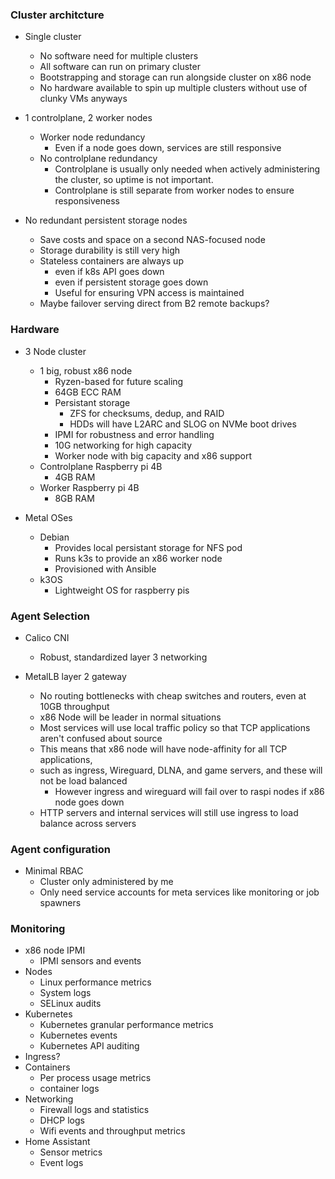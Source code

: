 ### Cluster architcture
* Single cluster
  * No software need for multiple clusters
  * All software can run on primary cluster
  * Bootstrapping and storage can run alongside cluster on x86 node
  * No hardware available to spin up multiple clusters without use of clunky VMs anyways

* 1 controlplane, 2 worker nodes
  * Worker node redundancy
    * Even if a node goes down, services are still responsive
  * No controlplane redundancy
     * Controlplane is usually only needed when actively administering the cluster, so uptime is not important.
     * Controlplane is still separate from worker nodes to ensure responsiveness

* No redundant persistent storage nodes
  * Save costs and space on a second NAS-focused node
  * Storage durability is still very high
  * Stateless containers are always up
    * even if k8s API goes down
    * even if persistent storage goes down
    * Useful for ensuring VPN access is maintained
   * Maybe failover serving direct from B2 remote backups?

### Hardware
* 3 Node cluster
  * 1 big, robust x86 node
    * Ryzen-based for future scaling
    * 64GB ECC RAM
    * Persistant storage
      * ZFS for checksums, dedup, and RAID 
      * HDDs will have L2ARC and SLOG on NVMe boot drives
    * IPMI for robustness and error handling
    * 10G networking for high capacity
    * Worker node with big capacity and x86 support
  * Controlplane Raspberry pi 4B
    * 4GB RAM
  * Worker Raspberry pi 4B
    * 8GB RAM
 
* Metal OSes
  * Debian
    * Provides local persistant storage for NFS pod
    * Runs k3s to provide an x86 worker node
    * Provisioned with Ansible
  * k3OS 
    * Lightweight OS for raspberry pis

### Agent Selection
* Calico CNI
  * Robust, standardized layer 3 networking

* MetalLB layer 2 gateway
  * No routing bottlenecks with cheap switches and routers, even at 10GB throughput
  * x86 Node will be leader in normal situations
  * Most services will use local traffic policy so that TCP applications aren't confused about source
  * This means that x86 node will have node-affinity for all TCP applications,
  * such as ingress, Wireguard, DLNA, and game servers, and these will not be load balanced
    * However ingress and wireguard will fail over to raspi nodes if x86 node goes down
  * HTTP servers and internal services will still use ingress to load balance across servers

### Agent configuration
* Minimal RBAC
  * Cluster only administered by me
  * Only need service accounts for meta services like monitoring or job spawners

### Monitoring
  * x86 node IPMI
    * IPMI sensors and events
  * Nodes
    * Linux performance metrics
    * System logs
    * SELinux audits
  * Kubernetes
    * Kubernetes granular performance metrics
    * Kubernetes events
    * Kubernetes API auditing
  * Ingress?
  * Containers
    * Per process usage metrics
    * container logs
  * Networking
    * Firewall logs and statistics
    * DHCP logs
    * Wifi events and throughput metrics
  * Home Assistant
    * Sensor metrics
    * Event logs
  